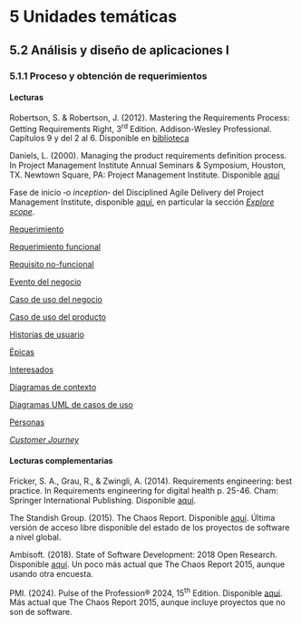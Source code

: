 # 5 Unidades temáticas

## 5.2 Análisis y diseño de aplicaciones I

### 5.1.1 Proceso y obtención de requerimientos

#### Lecturas

Robertson, S. & Robertson, J. (2012). Mastering the Requirements Process:
Getting Requirements Right, 3<sup>rd</sup> Edition. Addison-Wesley Professional.
Capítulos 9 y del 2 al 6. Disponible en
[biblioteca](https://catalogo.ucu.edu.uy/cgi-bin/koha/opac-detail.pl?biblionumber=121158)

Daniels, L. (2000). Managing the product requirements definition process. In
Project Management Institute Annual Seminars & Symposium, Houston, TX. Newtown
Square, PA: Project Management Institute. Disponible [aquí](https://www.pmi.org/learning/library/product-requirements-definition-process-foundation-1894)

Fase de inicio ‑o *inception*‑ del Disciplined Agile Delivery del Project
Management Institute, disponible
[aquí](https://www.pmi.org/disciplined-agile/inception-goals), en particular la
sección [*Explore
scope*](https://www.pmi.org/disciplined-agile/inception-goals/explore-initial-scope).

[Requerimiento](TBD)

[Requerimiento funcional](TBD)

[Requisito no-funcional](TBD)

[Evento del negocio](/4_Conceptos/4_Evento_del_dominio.md)

[Caso de uso del negocio](/4_Conceptos/4_Caso_de_uso_del_negocio.md)

[Caso de uso del producto](/4_Conceptos/4_Caso_de_uso_del_producto.md)

[Historias de usuario](/4_Conceptos/4_Historia_de_usuario.md)

[Épicas](/4_Conceptos/4_Epica.md)

[Interesados](/4_Conceptos/4_Interesado.md)

[Diagramas de
contexto](/2_Tecnicas_y_herramientas/2_1_2_Diagramas_de_contexto.md)

[Diagramas UML de casos de
uso](/2_Tecnicas_y_herramientas/2_4_2_Diagramas_de_casos_de_uso_UML.md)

[Personas](/2_Tecnicas_y_herramientas/2_1_3_Personas.md)

[*Customer Journey*](TBD)

#### Lecturas complementarias

Fricker, S. A., Grau, R., & Zwingli, A. (2014). Requirements engineering: best
practice. In Requirements engineering for digital health p. 25-46. Cham:
Springer International Publishing. Disponible
[aquí](https://www.diva-portal.org/smash/get/diva2:834026/FULLTEXT01.pdf).

The Standish Group. (2015). The Chaos Report. Disponible
[aquí](https://www.standishgroup.com/sample_research_files/CHAOSReport2015-Final.pdf).
Última versión de acceso libre disponible del estado de los proyectos de
software a nivel global.

Ambisoft. (2018). State of Software Development: 2018 Open Research. Disponible
[aquí](http://www.ambysoft.com/surveys/softwareDevelopment2018.html). Un poco
más actual que The Chaos Report 2015, aunque usando otra encuesta.

PMI. (2024). Pulse of the Profession® 2024, 15<sup>th</sup> Edition. Disponible
[aquí](https://www.pmi.org/learning/thought-leadership/pulse/future-of-project-work).
Más actual que The Chaos Report 2015, aunque incluye proyectos que no son de software.
